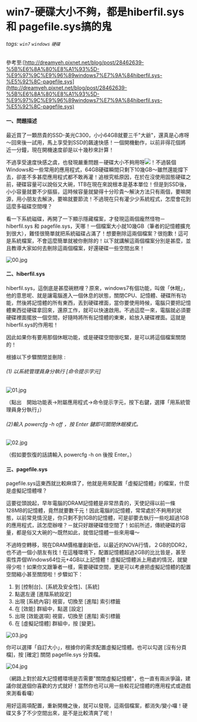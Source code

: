 # win7-硬碟大小不夠，都是hiberfil.sys 和 pagefile.sys搞的鬼
###### tags: `win7` `windows` `硬碟`
 參考至:[http://dreamyeh.pixnet.net/blog/post/28462639-%5B%E6%8A%80%E8%A1%93%5D-%E9%97%9C%E9%96%89windows7%E7%9A%84hiberfil.sys-%E5%92%8C-pagefile.sys](http://dreamyeh.pixnet.net/blog/post/28462639-%5B%E6%8A%80%E8%A1%93%5D-%E9%97%9C%E9%96%89windows7%E7%9A%84hiberfil.sys-%E5%92%8C-pagefile.sys)

#### 一、問題描述

最近買了一顆昂貴的SSD-美光C300，小小64GB就要三千"大爺"，還真是心疼呀～回來後一試用，馬上享受到SSD的飆速快感！一個開機動作，以前非得花個將近一分鐘，現在開機速度卻是以十幾秒來計算！

不過享受速度快感之虞，也發現嚴重問題－硬碟大小不夠用呀![](https://lh4.googleusercontent.com/ydt7-liqfVF5irgeLCELIOMJhCm_TTBOIY1WHHzPThsfdZKhiWMmJP9h6ihFVYmHanvF7jcyduucwgKvdOmUHH5glk_8ZnriJvSzfCDshFQ9gdcQpz_UUoLt-VClp8JqEw9rRaW3)！不過裝個Windows和一些常用的應用程式，64GB硬碟瞬間只剩下10幾GB～雖然還能撐下去，卻差不多甚麼應用程式都不敢再灌！追根究柢原因，在於在沒使用固態硬碟之前，硬碟容量可以說俗又大碗，1TB在現在來說根本是基本單位！但是到SSD後，小小容量就要不少摳摳，這時候容量就變得十分珍貴～解決方法只有兩個，要嘛開源，用小朋友去解決，要嘛就要節流！不過現在只有灌少少系統程式，怎麼會花到這麼多磁碟空間哩？

看一下系統磁碟，再開了一下顯示隱藏檔案，才發現這兩個龐然怪物－hiberfil.sys 和 pagefile.sys，天哪！一個檔案大小就10幾GB（筆者的記憶體擴充到很大），難怪很簡單就把系統磁碟占滿了！想要刪除這兩個檔案？很抱歉！這可是系統檔案，不會這麼簡單就被你刪除的！以下就講解這兩個檔案分別是甚麼，並且教導大家如何去刪除這兩個檔案，好還硬碟一些空間出來！

![00.jpg](https://lh4.googleusercontent.com/4Qic-ewCmB9sX41D_uRWUX5IiWUsDjIdwk0vJ6HaNjhb70HGvJh-8lef8yrrv9IUKaYC3lMrLjIGQ3INIM1PCMhu4YMUfV1KjSTeki_DVih3ikafLmE2IIEqqnLbQfzQAjdLr_kF "00.jpg")

#### 二、hiberfil.sys

hiberfil.sys，這倒底是甚麼碗糕哩？原來，windows7有個功能，叫做「休眠」，他的意思呢、就是讓電腦進入一個休息的狀態，關閉CPU、記憶體、硬碟所有功能，然後將記憶體的所有東西，丟到硬碟裡面，當你要使用時候，電腦只要把記憶體東西從硬碟拿回來，還原工作，就可以快速啟用。不過這麼一來，電腦就必須要硬碟裡面擺放一個空間，好隨時將所有記憶體的東東，給放入硬碟裡面。這就是hiberfil.sys的作用啦！

因此如果你有要用那個休眠功能，或是硬碟空間很吃緊，是可以將這個檔案關閉的！

根據以下步驟關閉並刪除 :

###### (1) 以系統管理員身分執行 [命令提示字元]

![01.jpg](https://lh3.googleusercontent.com/rcmDPTuSrU4MIr3g0vTtDHdCz8s31iR-HUxwVOuKB_9sh0WGHJXf_MgLfwYH10wyxfwZKcqkLQJUkeeF_FAI3buMldPFb06qJv-sbxaV6DbwVle_hJD_hlw9wdo65JNFbHUNChKS "01.jpg")

（點出　開始功能表->附屬應用程式->命令提示字元，按下右鍵，選擇「用系統管理員身分執行」）

###### (2)輸入 powercfg -h off ，按 Enter 鍵即可關閉休眠模式。

![02.jpg](https://lh3.googleusercontent.com/7pNWPc1q89qj9rCzXrttP3hwd4M2_A8fJLVDqvYSSVr1s-mFLgXKJm_rLnOFJLcPJPn_fKKQM-0JFQkwIax7YvGY0zhTt4qBQaTLyPYTdCGyVo3-z8Q17qmCmXwFUV3-DrV-r1oc "02.jpg")

（假如要恢復的話請輸入 powercfg -h on 後按 Enter。）

#### 三、pagefile.sys

pagefile.sys這東西就比較麻煩了，他就是用來配置「虛擬記憶體」的檔案，什麼是虛擬記憶體哩？

這要從頭說起，早年電腦的DRAM記憶體是非常昂貴的，天使記得以前一條128MB的記憶體，竟然就要數千元！因此電腦的記憶體，常常處於不夠用的狀態，以前常見情況是，你只剩不到1GB的記憶體，可是卻要去執行一些吃超過1GB的應用程式，該怎麼辦哩？－就只好跟硬碟借空間了！如前所述，傳統硬碟的容量，都是俗又大碗的～既然如此，就借記憶體一些來用囉～

不過時空轉移，現在DRAM價格屢創新低，以最近的NOVA行情，２GB的DDR2，也不過一個小朋友有找！在這種環境下，配置記憶體超過2GB的比比皆是，甚至索性弄個Windows64位元+4GB以上記憶體！虛擬記憶體派上用處的情況，就變得少啦！如果你又跟筆者一樣，需要硬碟空間，更是可以考慮把虛擬記憶體的配置空間縮小甚至關閉啦！步驟如下：

1. 到 [控制台]、[系統及安全性]、[系統]
1. 點選左邊 [進階系統設定]
1. 出現 [系統內容] 視窗，切換至 [進階] 索引標籤
1. 在 [效能] 群組中，點選 [設定]
1. 出現 [效能選項] 視窗，切換至 [進階] 索引標籤
1. 在 [虛擬記憶體] 群組中，按 [變更]。

![03.jpg](https://lh3.googleusercontent.com/BVG-VcqO8myDBvJwS5xbB-VY761r1CDYzjD8tVEaS70POnHyzBhLdnOhJ-1axbmehfOUWPkJul6fCL_SMihZ4gLigNlbQncODUJIzw5wjXMcZXfsk3oeGrIQU3ycWw5-wssdWuQq "03.jpg")

你可以選擇「自訂大小」，根據你的需求配置虛擬記憶體。也可以勾選 [沒有分頁檔]，按 [確定] 關閉 pagefile.sys 分頁檔。

![04.jpg](https://lh3.googleusercontent.com/MLUuXzoh20tY62NkPL3qpOIsJ45pDSMEPreWMYaMEepF7Uy8BiovEzXYVJgJx3iyRqJnT8M9wGGOG7hvMJBN9NwgCXCd9ESN8qIgCcACIYo4MDsrwJ7S5Hfbu0O4BI7wnW3Xfr5o "04.jpg")

（網路上對於超大記憶體環境是否需要"關閉虛擬記憶體"，也一直有兩派爭論，建議你就選個你喜歡的方式就好！當然你也可以用一些較花記憶體的應用程式或遊戲來測看看囉）

用好這兩項配置，重新開機之後，就可以發現，這兩個檔案，都消失/變小囉！硬碟又多了不少空間出來，是不是比較清爽了呢！